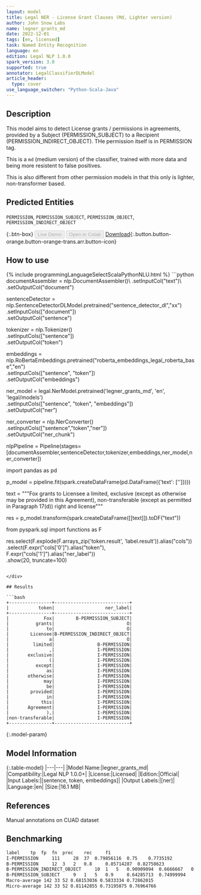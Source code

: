 ```yaml
---
layout: model
title: Legal NER - License Grant Clauses (Md, Lighter version)
author: John Snow Labs
name: legner_grants_md
date: 2022-12-01
tags: [en, licensed]
task: Named Entity Recognition
language: en
edition: Legal NLP 1.0.0
spark_version: 3.0
supported: true
annotator: LegalClassifierDLModel
article_header:
  type: cover
use_language_switcher: "Python-Scala-Java"
---
```


## Description

This model aims to detect License grants / permissions in agreements, provided by a Subject (PERMISSION_SUBJECT) to a Recipient (PERMISSION_INDIRECT_OBJECT). THe permission itself is in PERMISSION tag.

This is a `md` (medium version) of the classifier, trained with more data and being more resistent to false positives.

This is also different from other permission models in that this only is lighter, non-transformer based.

## Predicted Entities

`PERMISSION`, `PERMISSION_SUBJECT`, `PERMISSION_OBJECT`, `PERMISSION_INDIRECT_OBJECT`

{:.btn-box}
<button class="button button-orange" disabled>Live Demo</button>
<button class="button button-orange" disabled>Open in Colab</button>
[Download](https://s3.amazonaws.com/auxdata.johnsnowlabs.com/legal/models/legner_grants_md_en_1.0.0_3.0_1669893713541.zip){:.button.button-orange.button-orange-trans.arr.button-icon}

## How to use



<div class="tabs-box" markdown="1">
{% include programmingLanguageSelectScalaPythonNLU.html %}
```python
documentAssembler = nlp.DocumentAssembler()\
        .setInputCol("text")\
        .setOutputCol("document")
        
sentenceDetector = nlp.SentenceDetectorDLModel.pretrained("sentence_detector_dl","xx")\
        .setInputCols(["document"])\
        .setOutputCol("sentence")

tokenizer = nlp.Tokenizer()\
        .setInputCols(["sentence"])\
        .setOutputCol("token")

embeddings = nlp.RoBertaEmbeddings.pretrained("roberta_embeddings_legal_roberta_base","en") \
    .setInputCols(["sentence", "token"]) \
    .setOutputCol("embeddings")

ner_model = legal.NerModel.pretrained('legner_grants_md', 'en', 'legal/models')\
        .setInputCols(["sentence", "token", "embeddings"])\
        .setOutputCol("ner")

ner_converter = nlp.NerConverter()\
        .setInputCols(["sentence","token","ner"])\
        .setOutputCol("ner_chunk")

nlpPipeline = Pipeline(stages=[documentAssembler,sentenceDetector,tokenizer,embeddings,ner_model,ner_converter])

import pandas as pd

p_model = pipeline.fit(spark.createDataFrame(pd.DataFrame({'text': ['']})))

text = """Fox grants to Licensee a limited, exclusive (except as otherwise may be provided in this Agreement), 
non-transferable (except as permitted in Paragraph 17(d)) right and license"""

res = p_model.transform(spark.createDataFrame([[text]]).toDF("text"))

from pyspark.sql import functions as F

res.select(F.explode(F.arrays_zip('token.result', 'label.result')).alias("cols")) \
               .select(F.expr("cols['0']").alias("token"),
                       F.expr("cols['1']").alias("ner_label"))\
               .show(20, truncate=100)
```

</div>

## Results

```bash
+----------------+----------------------------+
|           token|                   ner_label|
+----------------+----------------------------+
|             Fox|        B-PERMISSION_SUBJECT|
|          grants|                           O|
|              to|                           O|
|        Licensee|B-PERMISSION_INDIRECT_OBJECT|
|               a|                           O|
|         limited|                B-PERMISSION|
|               ,|                I-PERMISSION|
|       exclusive|                I-PERMISSION|
|               (|                I-PERMISSION|
|          except|                I-PERMISSION|
|              as|                I-PERMISSION|
|       otherwise|                I-PERMISSION|
|             may|                I-PERMISSION|
|              be|                I-PERMISSION|
|        provided|                I-PERMISSION|
|              in|                I-PERMISSION|
|            this|                I-PERMISSION|
|       Agreement|                I-PERMISSION|
|              ),|                I-PERMISSION|
|non-transferable|                I-PERMISSION|
+----------------+----------------------------+
```

{:.model-param}
## Model Information

{:.table-model}
|---|---|
|Model Name:|legner_grants_md|
|Compatibility:|Legal NLP 1.0.0+|
|License:|Licensed|
|Edition:|Official|
|Input Labels:|[sentence, token, embeddings]|
|Output Labels:|[ner]|
|Language:|en|
|Size:|16.1 MB|

## References

Manual annotations on CUAD dataset

## Benchmarking

```bash
label	 tp	 fp	 fn	 prec	 rec	 f1
I-PERMISSION	 111	 28	 37	 0.79856116	 0.75	 0.7735192
B-PERMISSION	 12	 3	 2	 0.8	 0.85714287	 0.82758623
B-PERMISSION_INDIRECT_OBJECT	 10	 1	 5	 0.90909094	 0.6666667	 0.7692308
B-PERMISSION_SUBJECT	 9	 1	 5	 0.9	 0.64285713	 0.74999994
Macro-average 142 33 52 0.68153036 0.5833334 0.72862015
Micro-average 142 33 52 0.81142855 0.73195875 0.76964766
```